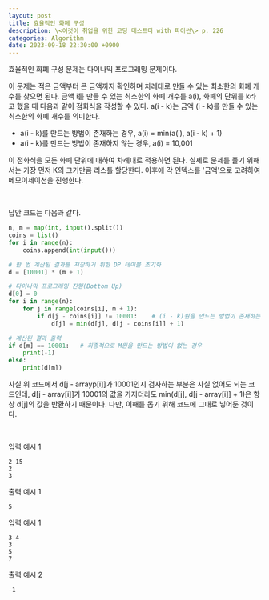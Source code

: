 ```yaml
---
layout: post
title: 효율적인 화폐 구성
description: \<이것이 취업을 위한 코딩 테스트다 with 파이썬\> p. 226
categories: Algorithm
date: 2023-09-18 22:30:00 +0900
---
```

효율적인 화폐 구성 문제는 다이나믹 프로그래밍 문제이다.

이 문제는 적은 금액부터 큰 금액까지 확인하며 차례대로 만들 수 있는 최소한의 화폐 개수를 찾으면 된다. 금액 i를 만들 수 있는 최소한의 화폐 개수를 a(i), 화폐의 단위를 k라고 했을 때 다음과 같이 점화식을 작성할 수 있다. a(i - k)는 금액 (i - k)를 만들 수 있는 최소한의 화폐 개수를 의미한다.

* a(i - k)를 만드는 방법이 존재하는 경우, a(i) = min(a(i), a(i - k) + 1)
* a(i - k)를 만드는 방법이 존재하지 않는 경우, a(i) = 10,001

이 점화식을 모든 화폐 단위에 대하여 차례대로 적용하면 된다. 실제로 문제를 풀기 위해서는 가장 먼저 K의 크기만큼 리스틀 할당한다. 이후에 각 인덱스를 '금액'으로 고려하여 메모이제이션을 진행한다.

<br>

답안 코드는 다음과 같다.

```python
n, m = map(int, input().split())
coins = list()
for i in range(n):
    coins.append(int(input()))

# 한 번 계산된 결과를 저장하기 위한 DP 테이블 초기화
d = [10001] * (m + 1)

# 다이나믹 프로그래밍 진행(Bottom Up)
d[0] = 0
for i in range(n):
    for j in range(coins[i], m + 1):
        if d[j - coins[i]] != 10001:    # (i - k)원을 만드는 방법이 존재하는 경우
            d[j] = min(d[j], d[j - coins[i]] + 1)

# 계산된 결과 출력
if d[m] == 10001:   # 최종적으로 M원을 만드는 방법이 없는 경우
    print(-1)
else:
    print(d[m])
```

사실 위 코드에서 d[j - arrayp[i]]가 10001인지 검사하는 부분은 사실 없어도 되는 코드인데, d[j - array[i]]가 10001의 값을 가지더라도 min(d[j], d[j - array[i]] + 1)은 항상 d[j]의 값을 반환하기 때문이다. 다만, 이해를 돕기 위해 코드에 그대로 넣어둔 것이다.

<br>

입력 예시 1

```
2 15
2
3
```

출력 예시 1

```
5
```

입력 예시 1

```
3 4
3
5
7
```

출력 예시 2

```
-1
```